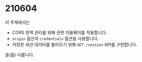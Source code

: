# 210604

이 주제에서는

- CORS 정책 관리를 위해 관련 미들웨어를 적용합니다.
- `origin` 옵션과 `credentials` 옵션을 사용합니다.
- 저장한 세션 데이터를 불러오기 위해 `GET /session` API를 구현합니다.

을(를) 다룹니다.
